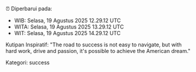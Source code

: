 ⏰ Diperbarui pada:
- WIB: Selasa, 19 Agustus 2025 12.29.12 UTC
- WITA: Selasa, 19 Agustus 2025 13.29.12 UTC
- WIT: Selasa, 19 Agustus 2025 14.29.12 UTC

Kutipan Inspiratif:
"The road to success is not easy to navigate, but with hard work, drive and passion, it's possible to achieve the American dream."


Kategori: success

